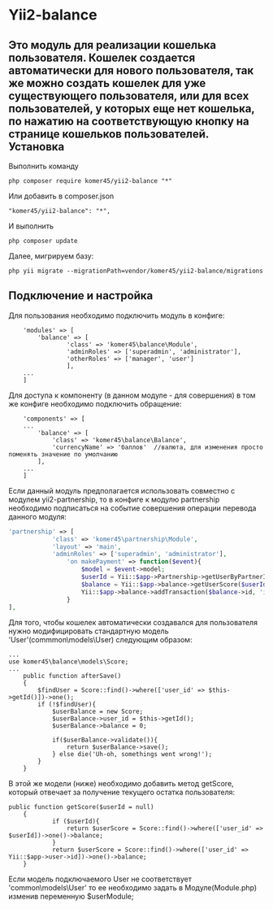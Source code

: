 Yii2-balance
==========
Это модуль для реализации кошелька пользователя. Кошелек создается автоматически для нового пользователя, так же можно создать кошелек для уже существующего пользователя, или для всех пользователей, у которых еще нет кошелька, по нажатию на соответствующую кнопку на странице кошельков пользователей.
Установка
---------------------------------
Выполнить команду

```
php composer require komer45/yii2-balance "*"
```

Или добавить в composer.json

```
"komer45/yii2-balance": "*",
```

И выполнить

```
php composer update
```

Далее, мигрируем базу:

```
php yii migrate --migrationPath=vendor/komer45/yii2-balance/migrations
```

Подключение и настройка
---------------------------------
Для пользования необходимо подключить модуль в конфиге:

```'php'
	'modules' => [
		'balance' => [
				'class' => 'komer45\balance\Module',
				'adminRoles' => ['superadmin', 'administrator'],
				'otherRoles' => ['manager', 'user']
				],
	...
	]
```
Для доступа к компоненту (в данном модуле - для совершения) в том же конфиге необходимо подключить обращение:
```'php'
	'components' => [
	...
		'balance' => [
			'class' => 'komer45\balance\Balance',
			'currencyName' => 'баллов'	//валюта, для изменения просто поменять значение по умолчанию
		],
	...
	]
```

Если данный модуль предполагается использовать совместно с модулем yii2-partnership, то в конфиге к модулю partnership необходимо подписаться на событие совершения операции перевода данного модуля:
```php
'partnership' => [
            'class' => 'komer45\partnership\Module',
            'layout' => 'main',
			'adminRoles' => ['superadmin', 'administrator'],
				'on makePayment' => function($event){
					$model = $event->model;
					$userId = Yii::$app->Partnership->getUserByPartnerId($model->partner_id);
					$balance = Yii::$app->balance->getUserScore($userId);
					Yii::$app->balance->addTransaction($balance->id, 'in', $model->sum, 'partnership rewads');
				}
],
```
Для того, чтобы кошелек автоматически создавался для пользователя нужно модифицировать стандартную модель 'User'(commmon\models\User) следующим образом:

```'php'
...
use komer45\balance\models\Score;
...
	public function afterSave()
	{
		$findUser = Score::find()->where(['user_id' => $this->getId()])->one();
		if (!$findUser){
			$userBalance = new Score;
			$userBalance->user_id = $this->getId();
			$userBalance->balance = 0;
			
			if($userBalance->validate()){
				return $userBalance->save();
			} else die('Uh-oh, somethings went wrong!');
		}
	}
```
В этой же модели (ниже) необходимо добавить метод getScore, который отвечает за получение текущего остатка пользователя:

```'php'
public function getScore($userId = null)
	{
			if ($userId){
				return $userScore = Score::find()->where(['user_id' => $userId])->one()->balance;
			}
			return $userScore = Score::find()->where(['user_id' => Yii::$app->user->id])->one()->balance;
	}
```
Если модель подключаемого User не соответствует 'common\models\User' то ее необходимо задать в Модуле(Module.php) изменив переменную $userModule;